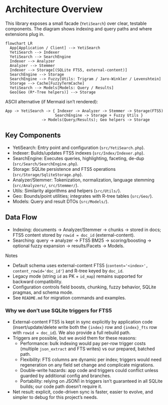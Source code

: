 # Architecture Overview

This library exposes a small facade (`YetiSearch`) over clear, testable components. The diagram shows indexing and query paths and where extensions plug in.

```mermaid
flowchart LR
  App[Application / Client] --> YetiSearch
  YetiSearch --> Indexer
  YetiSearch --> SearchEngine
  Indexer --> Analyzer
  Analyzer --> Stemmer
  Indexer --> Storage[(SQLite FTS5, external-content)]
  SearchEngine --> Storage
  SearchEngine --> Fuzzy[Utils: Trigram / Jaro-Winkler / Levenshtein]
  Storage --> Cache[FuzzyTermCache]
  YetiSearch --> Models[Models: Query / Results]
  Geo[Geo (R*-Tree helpers)] --> Storage
```

ASCII alternative (if Mermaid isn’t rendered):

```
App -> YetiSearch -> { Indexer -> Analyzer -> Stemmer -> Storage(FTS5)
                      SearchEngine -> Storage + Fuzzy Utils }
                -> Models(Query/Results); Geo helpers -> Storage
```

## Key Components
- YetiSearch: Entry point and configuration (`src/YetiSearch.php`).
- Indexer: Builds/updates FTS5 indexes (`src/Index/Indexer.php`).
- SearchEngine: Executes queries, highlighting, faceting, de-dup (`src/Search/SearchEngine.php`).
- Storage: SQLite persistence and FTS5 operations (`src/Storage/SqliteStorage.php`).
- Analyzer/Stemmer: Tokenization, normalization, language stemming (`src/Analyzers/`, `src/Stemmer/`).
- Utils: Similarity algorithms and helpers (`src/Utils/`).
- Geo: Bounds/point utilities; integrates with R-tree tables (`src/Geo/`).
- Models: Query and result DTOs (`src/Models/`).

## Data Flow
- Indexing: documents -> Analyzer/Stemmer -> chunks -> stored in docs; FTS5 content stored by `rowid = doc_id` (external-content).
- Searching: query -> analyzer -> FTS5 BM25 -> scoring/boosting -> optional fuzzy expansion -> results/Facets -> Models.

Notes
- Default schema uses external-content FTS5 (`content='<index>', content_rowid='doc_id'`) and R-tree keyed by `doc_id`.
- Legacy mode (string `id` as PK + `id_map`) remains supported for backward compatibility.
- Configuration controls field boosts, chunking, fuzzy behavior, SQLite pragmas, and schema mode.
- See `README.md` for migration commands and examples.

### Why we don’t use SQLite triggers for FTS5
- External-content FTS5 is kept in sync explicitly by application code (insert/update/delete write both the `{index}` row and `{index}_fts` row with `rowid = doc_id`). We also provide a full rebuild path.
- Triggers are possible, but we avoid them for these reasons:
  - Performance: bulk indexing would pay per-row trigger costs (multiple `json_extract` and FTS writes) vs our prepared, batched path.
  - Flexibility: FTS columns are dynamic per index; triggers would need regeneration on any field set change and complicate migrations.
  - Double-write hazards: app code and triggers could conflict unless guarded by additional config and branches.
  - Portability: relying on JSON1 in triggers isn’t guaranteed in all SQLite builds; our code path doesn’t require it.
- Net result: explicit, code-driven sync is faster, easier to evolve, and simpler to debug for this project’s needs.
